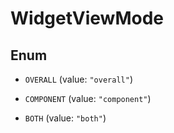 

# WidgetViewMode

## Enum


* `OVERALL` (value: `"overall"`)

* `COMPONENT` (value: `"component"`)

* `BOTH` (value: `"both"`)



